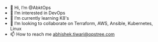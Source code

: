 - 👋 Hi, I’m @AbktOps
- 👀 I’m interested in DevOps
- 🌱 I’m currently learning K8's
- 💞️ I’m looking to collaborate on Terraform, AWS, Ansible, Kubernetes, Linux
- 📫 How to reach me abhishek.tiwari@opstree.com

<!---
AbktOps/AbktOps is a ✨ special ✨ repository because its `README.md` (this file) appears on your GitHub profile.
You can click the Preview link to take a look at your changes.
--->
